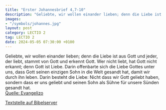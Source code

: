 ```yaml
---
title: "Erster Johannesbrief 4,7-10"
description: "Geliebte, wir wollen einander lieben; denn die Liebe ist aus Gott und jeder, der liebt, stammt von Gott und erkennt Gott. Wer nicht liebt, hat Gott nicht erkannt; denn Gott ist Liebe. Darin offenbarte sich die Liebe Gottes unter uns, dass Gott seinen einzigen Sohn in die Welt ges...."
images:
- "/symbols/johannes.jpg"
layout: post
category: LECTIO 2
tag: LECTIO 2
date: 2024-05-05 07:30:00 +0100
---
```

Geliebte, wir wollen einander lieben; denn die Liebe ist aus Gott und jeder, der liebt, stammt von Gott und erkennt Gott.
Wer nicht liebt, hat Gott nicht erkannt; denn Gott ist Liebe.
Darin offenbarte sich die Liebe Gottes unter uns, dass Gott seinen einzigen Sohn in die Welt gesandt hat, damit wir durch ihn leben.<!--more-->
Darin besteht die Liebe: Nicht dass wir Gott geliebt haben, sondern dass er uns geliebt und seinen Sohn als Sühne für unsere Sünden gesandt hat.<br>
[Quelle: Evangelizo](https://evangeliumtagfuertag.org/DE/gospel)

[Textstelle auf Bibelserver](https://www.bibleserver.com/EU/1.Johannes4,7-10)
